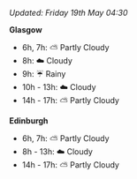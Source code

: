 *Updated: Friday 19th May 04:30*

**Glasgow**

* 6h, 7h: :partly_sunny: Partly Cloudy
* 8h: :cloud: Cloudy
* 9h: :umbrella: Rainy
* 10h - 13h: :cloud: Cloudy
* 14h - 17h: :partly_sunny: Partly Cloudy

**Edinburgh**

* 6h, 7h: :partly_sunny: Partly Cloudy
* 8h - 13h: :cloud: Cloudy
* 14h - 17h: :partly_sunny: Partly Cloudy
